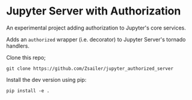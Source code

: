 # Jupyter Server with Authorization

An experimental project adding authorization to Jupyter's core services.

Adds an `authorized` wrapper (i.e. decorator) to Jupyter Server's tornado handlers.

Clone this repo;
```
git clone https://github.com/Zsailer/jupyter_authorized_server
```
Install the dev version using pip:
```
pip install -e .
```